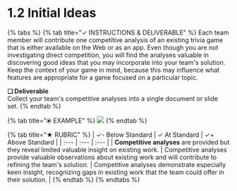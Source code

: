 # 1.2 Initial Ideas

{% tabs %}
{% tab title="✓  INSTRUCTIONS & DELIVERABLE" %}
Each team member will contribute one competitive analysis of an existing trivia game that is either available on the Web or as an app. Even though you are not investigating direct competition, you will find the analyses valuable in discovering good ideas that you may incorporate into your team's solution. Keep the context of your game in mind, because this may influence what features are appropriate for a game focused on a particular topic.

**❏ Deliverable**  
Collect your team's competitive analyses into a single document or slide set.
{% endtab %}

{% tab title="⦿ EXAMPLE" %}
![](https://github.com/idewcomputing/project-chatbot-health/tree/05b79c907d317e02f09936002944a0bfdfbffd18/.gitbook/assets/competitiveanalysisexample.png)
{% endtab %}

{% tab title="★  RUBRIC" %}
| ✓-  Below Standard | ✓  At Standard | ✓+  Above Standard |
| :--- | :--- | :--- |
| **Competitive analyses** are provided but they reveal limited valuable insight on existing work. | Competitive analyses provide valuable observations about existing work and will contribute to refining the team's solution. | Competitive analyses demonstrate especially keen insight, recognizing gaps in existing work that the team could offer in their solution. |
{% endtab %}
{% endtabs %}

